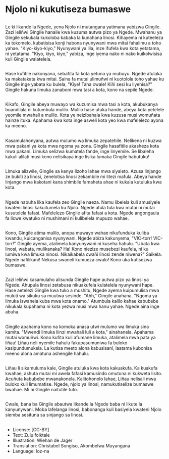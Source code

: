 # Njolo ni kukutiseza bumaswe

##
Le ki likande la Ngede, yena Njolo ni mutangana yatimana yabizwa Gingile. Zazi leliñwi Gingile hanaile kwa kuzuma autwa pizo ya Ngede. Mwahanu ya Gingile sekukala kukoloba kabaka la kunahana linosi. Kihayema ni kuteeleza ka tokomelo, kubatisisa konji habona nyunywani mwa mitai fahalimu a toho yahae. "Kiyo-kiyo-kiyo," Nyunywani ya lila, inze ifufela kwa kota yetatama, ni yetatama. "Kiyo, kiyo, kiyo," yabiza, inge iyema nako ni nako kuikolwisisa kuli Gingile walatelela.

##
Hase kufitile nakonyana, sebafita fa kota yetuna ya mubuyu. Ngede atulaka ka makatakata kwa mitai. Saina fa mutai ulimuñwi ni kuotolola toho yahae ku Gingile inge yabata ku bulela, "Kiye! Taha cwale! Kiñi sesi ku liyehisa?" Gingile hakuna limuka zanaboni mwa tasi a kota, kono na sepile Ngede.

##
Kikafo, Gingile abeya muwayo wa kuzumisa mwa tasi a kota, akubukanya buandilala ni kutumbula mulilo. Mulilo hase utuka hande, abeya kota yetelele yeomile mwahali a mulilo. Kota ye neizibahala kwa kuzusa musi womuñata hainze ituka. Apahama kwa kota inge asweli kota yeo kwa mafelelezo ayona ka meeno.

##
Kasamulahonyana, autwa mulumo wa limuka zepatehile. Nelikena ni kuzwa mwa pakani ya kota mwa ngoma ya zona. Gingile hasafitile akasheza kota mwa pakani. Limuka selizwa kumatela fande, inge linyemile. Se libaleha kakuli alilati musi kono nelisikaya inge lisika lumaka Gingile habutuku!

##
Limuka alizwile, Gingile sa kenya lizoho lahae mwa siyaleto. Azusa linjango ze bukiti za linosi, zenelotisa linosi zekambile mi litezi mafula. Abeya hande linjango mwa kakotani kana shimbile famaheta ahae ni kukala kutuluka kwa kota.

##
Ngede nabuha lika kaufela zeo Gingile naeza. Namu libelela kuli amusiyele kwateni linosi kakuitumela ku Njolo. Ngede atula tula kwa mutai ni mutai kusutelela fafasi. Mafelelezo Gingile afita fafasi a kota. Ngede angongaula fa licwe kwatuko ni mushimani ni kulibelela mupuzo wahae.

##
Kono, Gingile atima mulilo, anopa muwayo wahae nikufunduka kuliba kwandu, kuicanganisa nyunywani. Ngede abiza kakunyema, "VIC-torr! VIC-torr!" Gingile ayema, atalimela kanyunywani ni kuseha hahulu. "Ubata kwa linosi, wabata, mulikanaka? Ha! Kono niezize musebezi kaufela, ni ku lumiwa kwa limuka ninosi. Nikaikabela cwañi linosi zende niwena?" Saikela. Ngede nafilikani! Nekusa swaneli kumueza cwalo! Kono uka kutisezwa bumaswe.

##
Zazi leliñwi kasamulaho alisunda Gingile hape autwa pizo ya linosi ya Ngede. Ahupula linosi zetabusa nikuakufela kulatelela nyunywani hape. Hase aetelezi Gingile kwa tuko a mushitu, Ngede ayema kuipumulisa mwa muluti wa sikuku sa muutwa sesinde. "Ahh," Gingile anahana. "Ngoma ya limuka iswanela kuba mwa kota onamo." Atumbula kalilo kahae kabubebe nikukala kupahama ni kota yezwa musi mwa hanu yahae. Ngede aina inge abuha.

##
Gingile apahama kono na komoka anasa utwi mulumo wa limuka sina kamita. "Mwendi limuka liinzi mwahali luli a kota," ainahanela. Apahama mutai womuñwi. Kono kufita kuli afumane limuka, atalimela mwa pata ya liñau! Liñau neli nyemile hahulu fakupasumuniwa fa buloko kasipundumukela. La kutisa meeto alona kabusisani, laatama kubonisa meeno alona amatuna ashengile hahulu.

##
Liñau li sikamuluma kale, Gingile atuluka kwa kota kakuakufa. Ka kuakufa kwahae, ashuta mutai mi awela fafasi kamusindo omutuna ni kukweta lisito. Acuñuta kabubebe mwanakonela. Kalitohonolo lahae, Liñau nelisali mwa buloko kuli limumatise. Ngede, njolo ya linosi, namukutiselize bumaswe bwahae. Mi ni Gingile naitutile tuto.

##
Cwale, bana ba Gingile abautwa likande la Ngede baba ni likute la kanyunywani. Moba lafelanga linosi, babonanga kuli basiyela kwateni Njolo siemba sesituna sa sinjango sa linosi.

##
* License: [CC-BY]
* Text: Zulu folktale
* Illustration: Wiehan de Jager
* Translation: Christabel Songiso, Akombelwa Muyangana
* Language: loz-na
